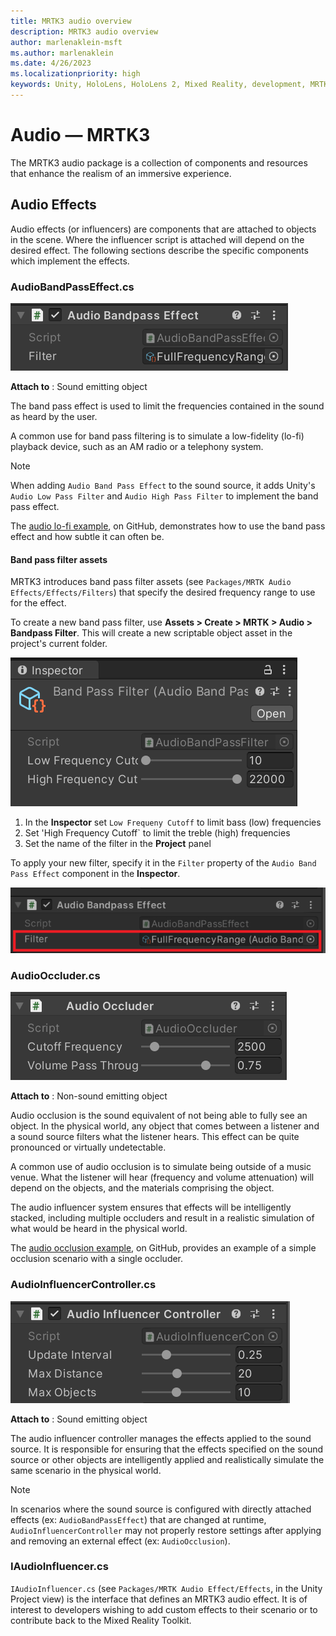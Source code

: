 ```yaml
---
title: MRTK3 audio overview
description: MRTK3 audio overview
author: marlenaklein-msft
ms.author: marlenaklein
ms.date: 4/26/2023
ms.localizationpriority: high
keywords: Unity, HoloLens, HoloLens 2, Mixed Reality, development, MRTK3, audio, sound
---
```


# Audio &#8212; MRTK3

The MRTK3 audio package is a collection of components and resources that enhance the realism of an immersive experience.

## Audio Effects

Audio effects (or influencers) are components that are attached to objects in the scene. Where the influencer script is attached will depend on the desired effect. The following sections describe the specific components which implement the effects.

### AudioBandPassEffect.cs

![Audio Band Pass Effect settings](images/audioBandPassEffectSettings.png)

**Attach to** : Sound emitting object

The band pass effect is used to limit the frequencies contained in the sound as heard by the user.

A common use for band pass filtering is to simulate a low-fidelity (lo-fi) playback device, such as an AM radio or a telephony system.

> [!NOTE]
> When adding `Audio Band Pass Effect` to the sound source, it adds Unity's `Audio Low Pass Filter` and `Audio High Pass Filter` to implement the band pass effect. 

The [audio lo-fi example](https://github.com/microsoft/MixedRealityToolkit-Unity/blob/mrtk3/UnityProjects/MRTKDevTemplate/Assets/Scenes/Audio/AudioLoFiExample.unity), on GitHub, demonstrates how to use the band pass effect and how subtle it can often be.

#### Band pass filter assets

MRTK3 introduces band pass filter assets (see `Packages/MRTK Audio Effects/Effects/Filters`) that specify the desired frequency range to use for the effect.

To create a new band pass filter, use **Assets > Create > MRTK > Audio > Bandpass Filter**. This will create a new scriptable object asset in the project's current folder.

![Creating a Band Pass Filter asset](images/newBandPassFilter.png)

1. In the **Inspector** set `Low Frequeny Cutoff` to limit bass (low) frequencies
1. Set 'High Frequency Cutoff` to limit the treble (high) frequencies
1. Set the name of the filter in the **Project** panel

To apply your new filter, specify it in the `Filter` property of the `Audio Band Pass Effect` component in the **Inspector**.

![Apply Band Pass Effect asset](images/applyBandPassFilter.png)

### AudioOccluder.cs

![Audio Occlusion settings](images/audioOccluderSettings.png)

**Attach to** : Non-sound emitting object

Audio occlusion is the sound equivalent of not being able to fully see an object. In the physical world, any object that comes between a listener and a sound source filters what the listener hears. This effect can be quite pronounced or virtually undetectable.

A common use of audio occlusion is to simulate being outside of a music venue. What the listener will hear (frequency and volume attenuation) will depend on the objects, and the materials comprising the object.

The audio influencer system ensures that effects will be intelligently stacked, including multiple occluders and result in a realistic simulation of what would be heard in the physical world.

The [audio occlusion example](https://github.com/microsoft/MixedRealityToolkit-Unity/blob/mrtk3/UnityProjects/MRTKDevTemplate/Assets/Scenes/Audio/AudioOcclusionExample.unity), on GitHub, provides an example of a simple occlusion scenario with a single occluder.

### AudioInfluencerController.cs

![Audio Influencer Controller settings](images/audioInfluencerControllerSettings.png)

**Attach to** : Sound emitting object

The audio influencer controller manages the effects applied to the sound source. It is responsible for ensuring that the effects specified on the sound source or other objects are intelligently applied and realistically simulate the same scenario in the physical world.

> [!NOTE]
> In scenarios where the sound source is configured with directly attached effects (ex: `AudioBandPassEffect`) that are changed at runtime, `AudioInfluencerController` may not properly restore settings after applying and removing an external effect (ex: `AudioOcclusion`).

### IAudioInfluencer.cs

`IAudioInfluencer.cs` (see `Packages/MRTK Audio Effect/Effects`, in the Unity Project view) is the interface that defines an MRTK3 audio effect. It is of interest to developers wishing to add custom effects to their scenario or to contribute back to the Mixed Reality Toolkit.
